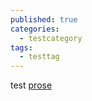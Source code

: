 ```yaml
---
published: true
categories:
  - testcategory
tags:
  - testtag
---
```

test
[prose](https://prose.io/)
